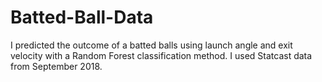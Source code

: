 # Batted-Ball-Data
I predicted the outcome of a batted balls using launch angle and exit velocity with a Random Forest classification method. I used Statcast data from September 2018. 
